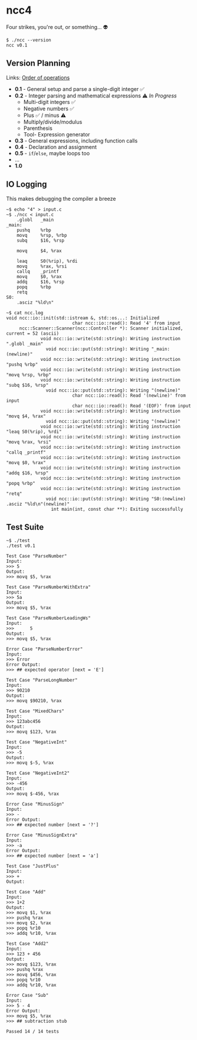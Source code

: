 # ncc4

Four strikes, you're out, or something... 👽

```
$ ./ncc --version
ncc v0.1
```

## Version Planning

Links: [Order of operations](https://en.cppreference.com/w/c/language/operator_precedence)

* **0.1** - General setup and parse a single-digit integer ✅
* **0.2** - Integer parsing and mathematical expressions ⚠️ _In Progress_
    * Multi-digit integers ✅
    * Negative numbers ✅
    * Plus ✅ / minus ⚠️
    * Multiply/divide/modulus
    * Parenthesis
    * Tool- Expression generator
* **0.3** - General expressions, including function calls
* **0.4** - Declaration and assignment
* **0.5** - `if`/`else`, maybe loops too
* ...
* **1.0**

## IO Logging

This makes debugging the compiler a breeze

```
~$ echo "4" > input.c
~$ ./ncc < input.c 
    .globl   _main
_main:
    pushq    %rbp
    movq     %rsp, %rbp
    subq     $16, %rsp

    movq     $4, %rax

    leaq     S0(%rip), %rdi
    movq     %rax, %rsi
    callq    _printf
    movq     $0, %rax
    addq     $16, %rsp
    popq     %rbp
    retq
S0:
    .asciz "%ld\n"

~$ cat ncc.log 
void ncc::io::init(std::istream &, std::os...: Initialized
                         char ncc::io::read(): Read '4' from input
     ncc::Scanner::Scanner(ncc::Controller *): Scanner initialized, current = 52 (ascii)
             void ncc::io::write(std::string): Writing instruction ".globl _main"
               void ncc::io::put(std::string): Writing "_main:(newline)"
             void ncc::io::write(std::string): Writing instruction "pushq %rbp"
             void ncc::io::write(std::string): Writing instruction "movq %rsp, %rbp"
             void ncc::io::write(std::string): Writing instruction "subq $16, %rsp"
               void ncc::io::put(std::string): Writing "(newline)"
                         char ncc::io::read(): Read '(newline)' from input
                         char ncc::io::read(): Read '(EOF)' from input
             void ncc::io::write(std::string): Writing instruction "movq $4, %rax"
               void ncc::io::put(std::string): Writing "(newline)"
             void ncc::io::write(std::string): Writing instruction "leaq S0(%rip), %rdi"
             void ncc::io::write(std::string): Writing instruction "movq %rax, %rsi"
             void ncc::io::write(std::string): Writing instruction "callq _printf"
             void ncc::io::write(std::string): Writing instruction "movq $0, %rax"
             void ncc::io::write(std::string): Writing instruction "addq $16, %rsp"
             void ncc::io::write(std::string): Writing instruction "popq %rbp"
             void ncc::io::write(std::string): Writing instruction "retq"
               void ncc::io::put(std::string): Writing "S0:(newline)    .asciz "%ld\n"(newline)"
                 int main(int, const char **): Exiting successfully

```

## Test Suite

```
~$ ./test 
./test v0.1

Test Case "ParseNumber"
Input:
>>> 5
Output:
>>> movq $5, %rax

Test Case "ParseNumberWithExtra"
Input:
>>> 5a
Output:
>>> movq $5, %rax

Test Case "ParseNumberLeadingWs"
Input:
>>>      5
Output:
>>> movq $5, %rax

Error Case "ParseNumberError"
Input:
>>> Error
Error Output:
>>> ## expected operator [next = 'E']

Test Case "ParseLongNumber"
Input:
>>> 90210
Output:
>>> movq $90210, %rax

Test Case "MixedChars"
Input:
>>> 123abc456
Output:
>>> movq $123, %rax

Test Case "NegativeInt"
Input:
>>> -5
Output:
>>> movq $-5, %rax

Test Case "NegativeInt2"
Input:
>>> -456
Output:
>>> movq $-456, %rax

Error Case "MinusSign"
Input:
>>> -
Error Output:
>>> ## expected number [next = '?']

Error Case "MinusSignExtra"
Input:
>>> -a
Error Output:
>>> ## expected number [next = 'a']

Test Case "JustPlus"
Input:
>>> +
Output:

Test Case "Add"
Input:
>>> 1+2
Output:
>>> movq $1, %rax
>>> pushq %rax
>>> movq $2, %rax
>>> popq %r10
>>> addq %r10, %rax

Test Case "Add2"
Input:
>>> 123 + 456
Output:
>>> movq $123, %rax
>>> pushq %rax
>>> movq $456, %rax
>>> popq %r10
>>> addq %r10, %rax

Error Case "Sub"
Input:
>>> 5 - 4
Error Output:
>>> movq $5, %rax
>>> ## subtraction stub

Passed 14 / 14 tests
```
